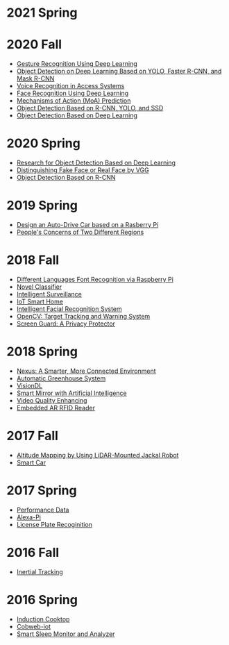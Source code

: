 # 2021 Spring

# 2020 Fall

* [Gesture Recognition Using Deep Learning](https://github.com/csash7/gesture_recognition)
* [Object Detection on Deep Learning Based on YOLO, Faster R-CNN, and Mask R-CNN](https://github.com/Lizhujie/Object_Detection_YOLO)
* [Voice Recognition in Access Systems](https://github.com/i5331234/EE800-for-Jiahao-Lu)
* [Face Recognition Using Deep Learning](https://github.com/KishanTeli/Face-Recognition-800)
* [Mechanisms of Action (MoA) Prediction](https://github.com/smallsunjj/MoA-Prediction)
* [Object Detection Based on R-CNN, YOLO, and SSD](https://github.com/xyu32/EE800_F2020)
* [Object Detection Based on Deep Learning](https://github.com/piggyjehong/Wuwei-Zhu-EE800-2020Fall)

# 2020 Spring

* [Research for Object Detection Based on Deep Learning](https://github.com/MadgeLiu/Object_Detection_Research) <!--Yarong Liu-->
* [Distinguishing Fake Face or Real Face by VGG](https://github.com/qihang720/EE-800-face-recognition) <!--Jiahao Lu, Qihang Zhang-->
* [Object Detection Based on R-CNN](https://github.com/smallsunjj/ECE800) <!--Jie Yang-->

# 2019 Spring

* [Design an Auto-Drive Car based on a Rasberry Pi](https://github.com/yqcqsyj/auto-drive-car) <!--Yuanjie Shi-->
* [People's Concerns of Two Different Regions](https://github.com/wruochao19/People_Concern) <!--Ruochao Weng-->

# 2018 Fall

* [Different Languages Font Recognition via Raspberry Pi](https://github.com/code-Eng) <!--Alhussain Almarhabi-->
* [Novel Classifier](https://github.com/lly00412/NovelClassifier) <!--Liyan Chen-->
* [Intelligent Surveillance](https://github.com/zjzk99/EE-800-L) <!--Tande Chen and Kai Zhang-->
* [IoT Smart Home](https://github.com/tcgai) <!--Tiancheng Gai-->
* [Intelligent Facial Recognition System](https://github.com/nature1995) <!--Ziran Gong-->
* [OpenCV: Target Tracking and Warning System](https://github.com/xmxftxdl/opencv) <!--Xiaofan Mi-->
* [Screen Guard: A Privacy Protector](https://github.com/EmptyZJH/Screen-Guard) <!--Jiahao Zhang-->

# 2018 Spring

* [Nexus: A Smarter, More Connected Environment](https://github.com/kemanu/SIT_RFID) <!--Kyle Emanuele-->
* [Automatic Greenhouse System](https://github.com/YanghongboLu/StevensProjects) <!--Yanghongbo Lu-->
* [VisionDL](https://github.com/shrinivasshetty21/Projects/tree/master/Saliency%20Mapping) <!--Shrinivas Shetty-->
* [Smart Mirror with Artificial Intelligence](https://github.com/jeffgv/Mymirror) <!--Jeffin Varghese-->
* [Video Quality Enhancing](https://github.com/ifamec/Video-Quality-Enhancing) <!--Zhihuan Zhang-->
* [Embedded AR RFID Reader](https://github.com/peterzhu9210/virtualAR) <!--Erwi Zhu-->

# 2017 Fall

* [Altitude Mapping by Using LiDAR-Mounted Jackal Robot]( https://github.com/RoboticsAltorferTeam/Lidar-Mapping/tree/master/MATLAB%20Code) <!--Nagrajan Chandrasekaran-->
* [Smart Car](https://github.com/apaul24/SmartCar) <!--Ahmed Paul-->


# 2017 Spring

* [Performance Data](https://github.com/Nagrajan23/performance-data) <!--Nagrajan Chandrasekaran, Piyush Rao-->
* [Alexa-Pi](https://github.com/bkumar080/alexa-pi) <!--Bharath Kumar, Vijayrahul Rajathiruvenkatapathy-->
* [License Plate Recoginition](https://github.com/fwangrotk/license-plate-recognition) <!--Fulong Wang-->

# 2016 Fall

* [Inertial Tracking](https://github.com/touqeer-ahmad/MPU9255) <!--Touqeer Ahmad-->

# 2016 Spring

* [Induction Cooktop](https://github.com/gabimachado/cooktop-IoT) <!--Natalie Bezerra, Gabriella Machado Pereira-->
* [Cobweb-iot](https://github.com/cm5168/Cobweb-iot) <!--Meng Cao, Huashan Xiong, Haiyang Yun, Cong Zhang, Chang Zhao-->
* [Smart Sleep Monitor and Analyzer](https://github.com/li1993qing1993/Arduino-Sleep-Monitor) <!--Qing Li-->
